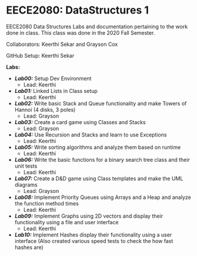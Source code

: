 # EECE2080: DataStructures 1
EECE2080 Data Structures Labs and documentation pertaining to the work done in class. This class was done in the 2020 Fall Semester.

Collaborators: Keerthi Sekar and Grayson Cox

GitHub Setup: Keerthi Sekar

**Labs:**
- ***Lab00:*** Setup Dev Environment
	- Lead: Keerthi
- ***Lab01:*** Linked Lists in Class setup
	- Lead: Keerthi
- ***Lab02:*** Write basic Stack and Queue functionality and make Towers of Hannoi (4 disks, 3 poles)
	- Lead: Grayson
- ***Lab03:*** Create a card game using Classes and Stacks
	- Lead: Grayson
- ***Lab04:*** Use Recursion and Stacks and learn to use Exceptions
	- Lead: Keerthi
- ***Lab05:*** Write sorting algorithms and analyze them based on runtime
	- Lead: Keerthi
- ***Lab06:*** Write the basic functions for a binary search tree class and their unit tests
	- Lead: Keerthi
- ***Lab07:*** Create a D&D game using Class templates and make the UML diagrams
	- Lead: Grayson
- ***Lab08:*** Implement Priority Queues using Arrays and a Heap and analyze the function method times
	- Lead: Keerthi
- ***Lab09:*** Implement Graphs using 2D vectors and display their functionality using a file and user interface
	- Lead: Keerthi
- ***Lab10:*** Implement Hashes display their functionality using a user interface (Also created various speed tests to check the how fast hashes are)

